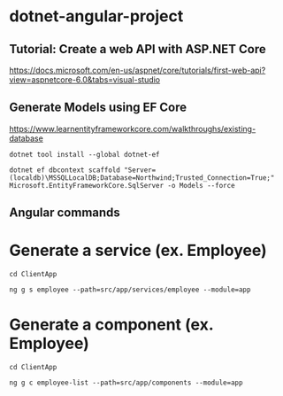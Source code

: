 # dotnet-angular-project

## Tutorial: Create a web API with ASP.NET Core
https://docs.microsoft.com/en-us/aspnet/core/tutorials/first-web-api?view=aspnetcore-6.0&tabs=visual-studio


## Generate Models using EF Core
https://www.learnentityframeworkcore.com/walkthroughs/existing-database

`dotnet tool install --global dotnet-ef`

`dotnet ef dbcontext scaffold "Server=(localdb)\MSSQLLocalDB;Database=Northwind;Trusted_Connection=True;" Microsoft.EntityFrameworkCore.SqlServer -o Models --force`


## Angular commands

# Generate a service (ex. Employee)

`cd ClientApp`

`ng g s employee --path=src/app/services/employee --module=app`

# Generate a component (ex. Employee)

`cd ClientApp`

`ng g c employee-list --path=src/app/components --module=app`